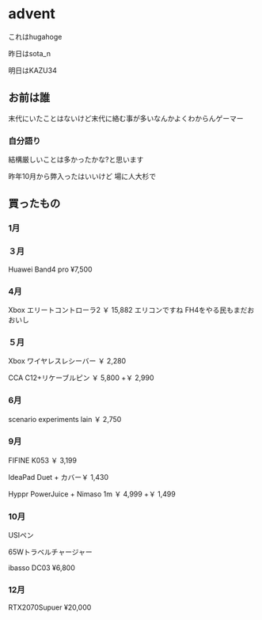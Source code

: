 # advent

これはhugahoge

昨日はsota_n

明日はKAZU34
## お前は誰

末代にいたことはないけど末代に絡む事が多いなんかよくわからんゲーマー

### 自分語り

結構厳しいことは多かったかな?と思います

昨年10月から弊入ったはいいけど
場に人大杉で


## 買ったもの

### 1月


### ３月
Huawei Band4 pro
¥7,500
### 4月

Xbox エリートコントローラ2
￥ 15,882
エリコンですね
FH4をやる民もまだおおいし

### ５月

Xbox ワイヤレスレシーバー
 ￥ 2,280 

 CCA C12+リケーブルピン
  ￥ 5,800  +￥ 2,990 

### 6月

scenario experiments lain
 ￥ 2,750 

###  9月
FIFINE K053 
 ￥ 3,199 

 IdeaPad Duet + カバー￥ 1,430 

Hyppr PowerJuice + Nimaso 1m
￥ 4,999 +￥ 1,499 

### 10月
USIペン

65Wトラベルチャージャー

ibasso DC03
¥6,800

### 12月

RTX2070Supuer
¥20,000